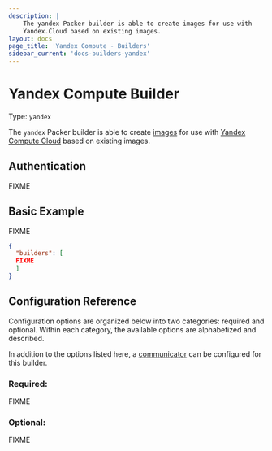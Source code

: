 ```yaml
---
description: |
    The yandex Packer builder is able to create images for use with 
    Yandex.Cloud based on existing images.
layout: docs
page_title: 'Yandex Compute - Builders'
sidebar_current: 'docs-builders-yandex'
---
```


# Yandex Compute Builder

Type: `yandex`

The `yandex` Packer builder is able to create
[images](https://cloud.yandex.com/docs/compute/concepts/images) for use with
[Yandex Compute Cloud](https://cloud.yandex.com/docs/compute/)
based on existing images.

## Authentication

FIXME

## Basic Example

FIXME

``` json
{
  "builders": [
  FIXME
  ]
}
```

## Configuration Reference

Configuration options are organized below into two categories: required and
optional. Within each category, the available options are alphabetized and
described.

In addition to the options listed here, a
[communicator](/docs/templates/communicator.html) can be configured for this
builder.

### Required:

FIXME

### Optional:

FIXME


